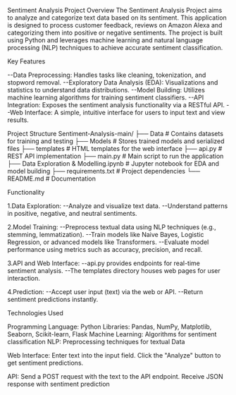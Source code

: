 Sentiment Analysis Project
Overview
The Sentiment Analysis Project aims to analyze and categorize text data based on its sentiment. 
This application is designed to process customer feedback, reviews on Amazon Alexa and  categorizing
them into positive or negative sentiments. The project is built using Python and leverages 
machine learning and natural language processing (NLP) techniques to achieve accurate sentiment 
classification.

Key Features

--Data Preprocessing: Handles tasks like cleaning, tokenization, and stopword removal.
--Exploratory Data Analysis (EDA): Visualizations and statistics to understand data distributions.
--Model Building: Utilizes machine learning algorithms for training sentiment classifiers.
--API Integration: Exposes the sentiment analysis functionality via a RESTful API.
--Web Interface: A simple, intuitive interface for users to input text and view results.

Project Structure
Sentiment-Analysis-main/
├── Data                         # Contains datasets for training and testing
├── Models                       # Stores trained models and serialized files
├── templates                    # HTML templates for the web interface
├── api.py                       # REST API implementation
├── main.py                      # Main script to run the application
├── Data Exploration & Modelling.ipynb  # Jupyter notebook for EDA and model building
├── requirements.txt             # Project dependencies
└── README.md                    # Documentation

Functionality

1.Data Exploration:
--Analyze and visualize text data.
--Understand patterns in positive, negative, and neutral sentiments.

2.Model Training:
--Preprocess textual data using NLP techniques (e.g., stemming, lemmatization).
--Train models like Naive Bayes, Logistic Regression, or advanced models like Transformers.
--Evaluate model performance using metrics such as accuracy, precision, and recall.

3.API and Web Interface:
--api.py provides endpoints for real-time sentiment analysis.
--The templates directory houses web pages for user interaction.

4.Prediction:
--Accept user input (text) via the web or API.
--Return sentiment predictions instantly.

Technologies Used

Programming Language: Python
Libraries: Pandas, NumPy, Matplotlib, Seaborn, Scikit-learn, Flask
Machine Learning: Algorithms for sentiment classification
NLP: Preprocessing techniques for textual Data

Web Interface:
Enter text into the input field.
Click the "Analyze" button to get sentiment predictions.

API:
Send a POST request with the text to the API endpoint.
Receive JSON response with sentiment prediction